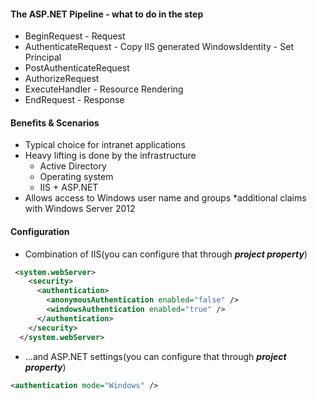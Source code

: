 #### The ASP.NET Pipeline - what to do in the step
* BeginRequest - Request
* AuthenticateRequest - Copy IIS generated WindowsIdentity - Set Principal
* PostAuthenticateRequest
* AuthorizeRequest
* ExecuteHandler - Resource Rendering
* EndRequest - Response
#### Benefits & Scenarios
* Typical choice for intranet applications
* Heavy lifting is done by the infrastructure
  * Active Directory
  * Operating system
  * IIS + ASP.NET
* Allows access to Windows user name and groups
  *additional claims with Windows Server 2012
#### Configuration
* Combination of IIS(you can configure that through ***project property***)
```xml
 <system.webServer>
    <security>
      <authentication>
        <anonymousAuthentication enabled="false" />
        <windowsAuthentication enabled="true" />
      </authentication>
    </security>
  </system.webServer>
```
* ...and ASP.NET settings(you can configure that through ***project property***)
```xml
<authentication mode="Windows" />
```
